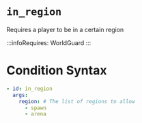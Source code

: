 # `in_region`

Requires a player to be in a certain region


:::infoRequires:
WorldGuard
:::

# Condition Syntax
```yaml
- id: in_region
  args:
    region: # The list of regions to allow
      - spawn
      - arena
```
